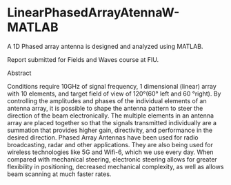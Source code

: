 # LinearPhasedArrayAtennaW-MATLAB
A 1D Phased array antenna is designed and analyzed using MATLAB. 

Report submitted for Fields and Waves course at FIU. 

Abstract 

Conditions require 10GHz of signal frequency, 1 dimensional (linear) array with 10 elements, and target field of view of 120°(60° left and 60 °right). By controlling the amplitudes and phases of the individual elements of an antenna array, it is possible to shape the antenna pattern to steer the direction of the beam electronically. The multiple elements in an antenna array are placed together so that the signals transmitted individually are a summation that provides higher gain, directivity, and performance in the desired direction. Phased Array Antennas have been used for radio broadcasting, radar and other applications. They are also being used for wireless technologies like 5G and Wifi-6, which we use every day. When compared with mechanical steering, electronic steering allows for greater flexibility in positioning, decreased mechanical complexity, as well as allows beam scanning at much faster rates.
